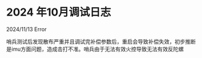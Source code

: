 # 2024 年10月调试日志

2024/11/13  Error

哨兵测试后发现散布严重并且调试完补偿参数后，重启会导致补偿失效，初步推断是imu方面问题，造成击打不准。哨兵由于无法有效火控导致无法有效反陀螺
